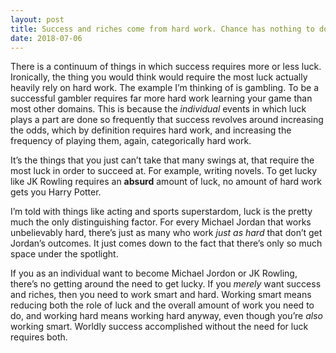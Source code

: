 ```yaml
---
layout: post
title: Success and riches come from hard work. Chance has nothing to do. Do you agree?
date: 2018-07-06
---
```


<p>There is a continuum of things in which success requires more or less luck. Ironically, the thing you would think would require the most luck actually heavily rely on hard work. The example I’m thinking of is gambling. To be a successful gambler requires far more hard work learning your game than most other domains. This is because the <i>individual</i> events in which luck plays a part are done so frequently that success revolves around increasing the odds, which by definition requires hard work, and increasing the frequency of playing them, again, categorically hard work.</p><p>It’s the things that you just can’t take that many swings at, that require the most luck in order to succeed at. For example, writing novels. To get lucky like JK Rowling requires an <b>absurd</b> amount of luck, no amount of hard work gets you Harry Potter.</p><p>I’m told with things like acting and sports superstardom, luck is the pretty much the only distinguishing factor. For every Michael Jordan that works unbelievably hard, there’s just as many who work <i>just as hard</i> that don’t get Jordan’s outcomes. It just comes down to the fact that there’s only so much space under the spotlight.</p><p>If you as an individual want to become Michael Jordon or JK Rowling, there’s no getting around the need to get lucky. If you <i>merely</i> want success and riches, then you need to work smart and hard. Working smart means reducing both the role of luck and the overall amount of work you need to do, and working hard means working hard anyway, even though you’re <i>also</i> working smart. Worldly success accomplished without the need for luck requires both.</p>
